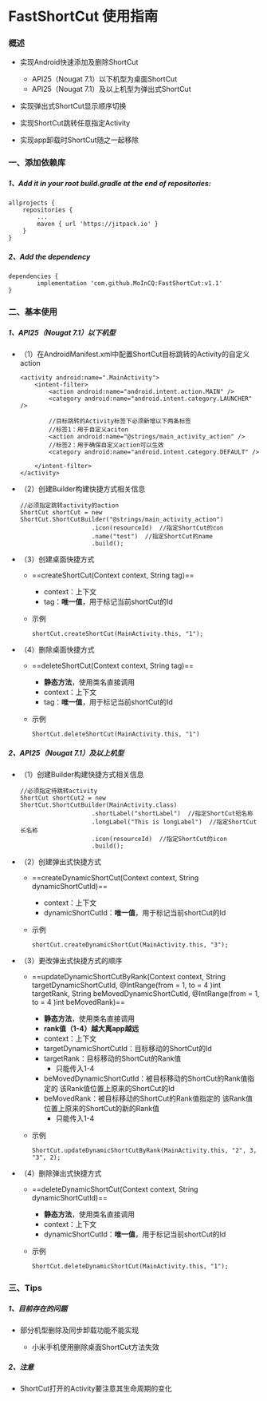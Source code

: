 # FastShortCut 使用指南

### 概述
- 实现Android快速添加及删除ShortCut
    - API25（Nougat 7.1）以下机型为桌面ShortCut
    - API25（Nougat 7.1）及以上机型为弹出式ShortCut

- 实现弹出式ShortCut显示顺序切换
- 实现ShortCut跳转任意指定Activity
- 实现app卸载时ShortCut随之一起移除

### 一、添加依赖库
##### 1、Add it in your root build.gradle at the end of repositories:
```
allprojects {
	repositories {
		...
		maven { url 'https://jitpack.io' }
	}
}
```
##### 2、Add the dependency
```
dependencies {
        implementation 'com.github.MoInCQ:FastShortCut:v1.1'
}
```
### 二、基本使用

##### 1、API25（Nougat 	7.1）以下机型
- （1）在AndroidManifest.xml中配置ShortCut目标跳转的Activity的自定义action
    ```
    <activity android:name=".MainActivity">
        <intent-filter>
            <action android:name="android.intent.action.MAIN" />
            <category android:name="android.intent.category.LAUNCHER" />

            //目标跳转的Activity标签下必须新增以下两条标签
            //标签1：用于自定义aciton
            <action android:name="@strings/main_activity_action" />
            //标签2：用于确保自定义action可以生效
            <category android:name="android.intent.category.DEFAULT" />
            
        </intent-filter>
    </activity>
    ```
- （2）创建Builder构建快捷方式相关信息
    ```
    //必须指定跳转activity的action
    ShortCut shortCut = new ShortCut.ShortCutBuilder("@strings/main_activity_action")  
                        .icon(resourceId)  //指定ShortCut的con
                        .name("test")  //指定ShortCut的name
                        .build();
    ```
- （3）创建桌面快捷方式
    - ==createShortCut(Context context, String tag)==
        - context：上下文
        - tag：**唯一值**，用于标记当前shortCut的Id
    
    - 示例
        ```
        shortCut.createShortCut(MainActivity.this, "1");
        ```
- （4）删除桌面快捷方式
    - ==deleteShortCut(Context context, String tag)==
        - **静态方法**，使用类名直接调用 
        - context：上下文
        - tag：**唯一值**，用于标记当前shortCut的Id
    
    - 示例
        ```
        ShortCut.deleteShortCut(MainActivity.this, "1")
        ```

##### 2、API25（Nougat 	7.1）及以上机型
- （1）创建Builder构建快捷方式相关信息
    ```
    //必须指定待跳转activity
    ShortCut shortCut2 = new ShortCut.ShortCutBuilder(MainActivity.class)  
                        .shortLabel("shortLabel")  //指定ShortCut短名称
                        .longLabel("This is longLabel")  //指定ShortCut长名称
                        .icon(resourceId)  //指定ShortCut的icon
                        .build();
    ```
- （2）创建弹出式快捷方式
    - ==createDynamicShortCut(Context context, String dynamicShortCutId)==
        - context：上下文
        - dynamicShortCutId：**唯一值**，用于标记当前shortCut的Id
    
    - 示例
        ```
        shortCut.createDynamicShortCut(MainActivity.this, "3");
        ```

- （3）更改弹出式快捷方式的顺序
    - ==updateDynamicShortCutByRank(Context context, String targetDynamicShortCutId, @IntRange(from = 1, to = 4 )int targetRank, String beMovedDynamicShortCutId, @IntRange(from = 1, to = 4 )int beMovedRank)==
        - **静态方法**，使用类名直接调用 
        - **rank值（1-4）越大离app越远**
        - context：上下文
        - targetDynamicShortCutId：目标移动的ShortCut的Id
        - targetRank：目标移动的ShortCut的Rank值
            - 只能传入1-4 
        - beMovedDynamicShortCutId：被目标移动的ShortCut的Rank值指定的 该Rank值位置上原来的ShortCut的Id
        - beMovedRank：被目标移动的ShortCut的Rank值指定的 该Rank值位置上原来的ShortCut的新的Rank值
            - 只能传入1-4 

    - 示例 
        ```
        ShortCut.updateDynamicShortCutByRank(MainActivity.this, "2", 3, "3", 2);
        ```
- （4）删除弹出式快捷方式
    - ==deleteDynamicShortCut(Context context, String dynamicShortCutId)==
        - **静态方法**，使用类名直接调用
        - context：上下文
        - dynamicShortCutId：**唯一值**，用于标记当前shortCut的Id
    
    - 示例
        ```
        ShortCut.deleteDynamicShortCut(MainActivity.this, "1");
        ```

### 三、Tips

##### 1、目前存在的问题

- 部分机型删除及同步卸载功能不能实现
    
    - 小米手机使用删除桌面ShortCut方法失效

##### 2、注意

- ShortCut打开的Activity要注意其生命周期的变化
